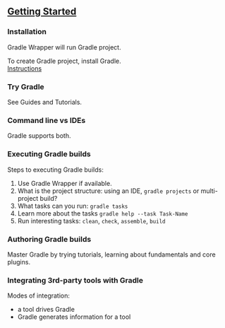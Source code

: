 ## [Getting Started](https://docs.gradle.org/current/userguide/getting_started.html)

### Installation

Gradle Wrapper will run Gradle project.  

To create Gradle project, install Gradle.  
[Instructions](../InstallingGradle)  

### Try Gradle

See Guides and Tutorials.  

### Command line vs IDEs

Gradle supports both.  

### Executing Gradle builds

Steps to executing Gradle builds:
1) Use Gradle Wrapper if available.  
2) What is the project structure: using an IDE, `gradle projects` or multi-project build?
3) What tasks can you run: `gradle tasks`
4) Learn more about the tasks `gradle help --task Task-Name`
5) Run interesting tasks: `clean`, `check`, `assemble`, `build`

### Authoring Gradle builds

Master Gradle by trying tutorials, learning about fundamentals and core plugins.  

### Integrating 3rd-party tools with Gradle

Modes of integration:
* a tool drives Gradle
* Gradle generates information for a tool
